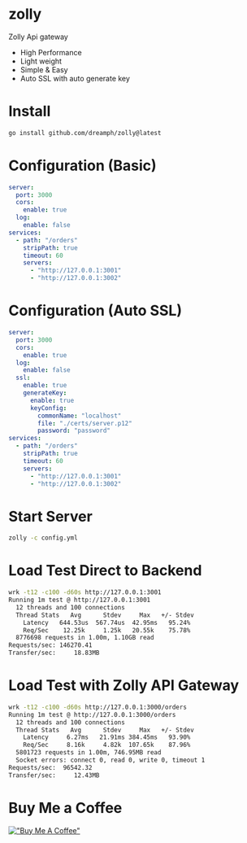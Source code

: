 # zolly

Zolly Api gateway
- High Performance
- Light weight
- Simple & Easy
- Auto SSL with auto generate key


Install
=======
``` sh
go install github.com/dreamph/zolly@latest
```


Configuration (Basic)
=======
``` yml
server:
  port: 3000
  cors:
    enable: true
  log:
    enable: false
services:
  - path: "/orders"
    stripPath: true
    timeout: 60
    servers:
      - "http://127.0.0.1:3001"
      - "http://127.0.0.1:3002"
```

Configuration (Auto SSL)
=======
``` yml
server:
  port: 3000
  cors:
    enable: true
  log:
    enable: false
  ssl:
    enable: true
    generateKey:
      enable: true
      keyConfig:
        commonName: "localhost"
        file: "./certs/server.p12"
        password: "password"
services:
  - path: "/orders"
    stripPath: true
    timeout: 60
    servers:
      - "http://127.0.0.1:3001"
      - "http://127.0.0.1:3002"
```

Start Server
=======
``` sh
zolly -c config.yml
```

Load Test Direct to Backend
=======
``` sh
wrk -t12 -c100 -d60s http://127.0.0.1:3001
Running 1m test @ http://127.0.0.1:3001
  12 threads and 100 connections
  Thread Stats   Avg      Stdev     Max   +/- Stdev
    Latency   644.53us  567.74us  42.95ms   95.24%
    Req/Sec    12.25k     1.25k   20.55k    75.78%
  8776698 requests in 1.00m, 1.10GB read
Requests/sec: 146270.41
Transfer/sec:     18.83MB
```

Load Test with Zolly API Gateway
=======
``` sh
wrk -t12 -c100 -d60s http://127.0.0.1:3000/orders  
Running 1m test @ http://127.0.0.1:3000/orders
  12 threads and 100 connections
  Thread Stats   Avg      Stdev     Max   +/- Stdev
    Latency     6.27ms   21.91ms 384.45ms   93.90%
    Req/Sec     8.16k     4.82k  107.65k    87.96%
  5801723 requests in 1.00m, 746.95MB read
  Socket errors: connect 0, read 0, write 0, timeout 1
Requests/sec:  96542.32
Transfer/sec:     12.43MB
```

Buy Me a Coffee
=======
[!["Buy Me A Coffee"](https://www.buymeacoffee.com/assets/img/custom_images/orange_img.png)](https://www.buymeacoffee.com/dreamph)